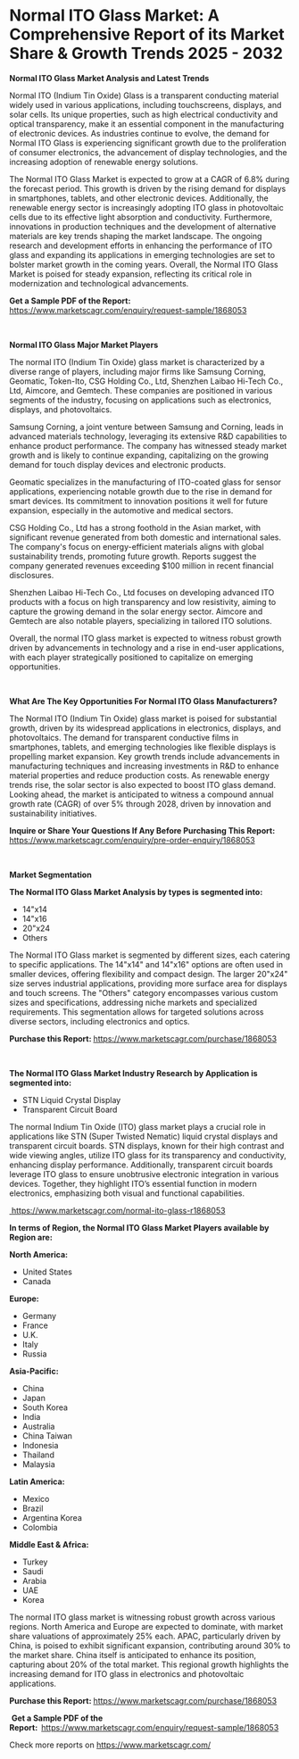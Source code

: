 <p><h1>Normal ITO Glass Market: A Comprehensive Report of its Market Share & Growth Trends 2025 - 2032</h1></p><p><strong>Normal ITO Glass Market Analysis and Latest Trends</strong></p>
<p><p>Normal ITO (Indium Tin Oxide) Glass is a transparent conducting material widely used in various applications, including touchscreens, displays, and solar cells. Its unique properties, such as high electrical conductivity and optical transparency, make it an essential component in the manufacturing of electronic devices. As industries continue to evolve, the demand for Normal ITO Glass is experiencing significant growth due to the proliferation of consumer electronics, the advancement of display technologies, and the increasing adoption of renewable energy solutions.</p><p>The Normal ITO Glass Market is expected to grow at a CAGR of 6.8% during the forecast period. This growth is driven by the rising demand for displays in smartphones, tablets, and other electronic devices. Additionally, the renewable energy sector is increasingly adopting ITO glass in photovoltaic cells due to its effective light absorption and conductivity. Furthermore, innovations in production techniques and the development of alternative materials are key trends shaping the market landscape. The ongoing research and development efforts in enhancing the performance of ITO glass and expanding its applications in emerging technologies are set to bolster market growth in the coming years. Overall, the Normal ITO Glass Market is poised for steady expansion, reflecting its critical role in modernization and technological advancements.</p></p>
<p><strong>Get a Sample PDF of the Report:&nbsp;</strong> <a href="https://www.marketscagr.com/enquiry/request-sample/1868053?utm_campaign=3575&utm_medium=2&utm_source=Github&utm_content=ia&utm_term=03042025&utm_id=normal-ito-glass">https://www.marketscagr.com/enquiry/request-sample/1868053</a></p>
<p>&nbsp;</p>
<p><strong>Normal ITO Glass Major Market Players</strong></p>
<p><p>The normal ITO (Indium Tin Oxide) glass market is characterized by a diverse range of players, including major firms like Samsung Corning, Geomatic, Token-Ito, CSG Holding Co., Ltd, Shenzhen Laibao Hi-Tech Co., Ltd, Aimcore, and Gemtech. These companies are positioned in various segments of the industry, focusing on applications such as electronics, displays, and photovoltaics.</p><p>Samsung Corning, a joint venture between Samsung and Corning, leads in advanced materials technology, leveraging its extensive R&D capabilities to enhance product performance. The company has witnessed steady market growth and is likely to continue expanding, capitalizing on the growing demand for touch display devices and electronic products. </p><p>Geomatic specializes in the manufacturing of ITO-coated glass for sensor applications, experiencing notable growth due to the rise in demand for smart devices. Its commitment to innovation positions it well for future expansion, especially in the automotive and medical sectors.</p><p>CSG Holding Co., Ltd has a strong foothold in the Asian market, with significant revenue generated from both domestic and international sales. The company's focus on energy-efficient materials aligns with global sustainability trends, promoting future growth. Reports suggest the company generated revenues exceeding $100 million in recent financial disclosures.</p><p>Shenzhen Laibao Hi-Tech Co., Ltd focuses on developing advanced ITO products with a focus on high transparency and low resistivity, aiming to capture the growing demand in the solar energy sector. Aimcore and Gemtech are also notable players, specializing in tailored ITO solutions.</p><p>Overall, the normal ITO glass market is expected to witness robust growth driven by advancements in technology and a rise in end-user applications, with each player strategically positioned to capitalize on emerging opportunities.</p></p>
<p>&nbsp;</p>
<p><strong>What Are The Key Opportunities For Normal ITO Glass Manufacturers?</strong></p>
<p><p>The Normal ITO (Indium Tin Oxide) glass market is poised for substantial growth, driven by its widespread applications in electronics, displays, and photovoltaics. The demand for transparent conductive films in smartphones, tablets, and emerging technologies like flexible displays is propelling market expansion. Key growth trends include advancements in manufacturing techniques and increasing investments in R&D to enhance material properties and reduce production costs. As renewable energy trends rise, the solar sector is also expected to boost ITO glass demand. Looking ahead, the market is anticipated to witness a compound annual growth rate (CAGR) of over 5% through 2028, driven by innovation and sustainability initiatives.</p></p>
<p><strong>Inquire or Share Your Questions If Any Before Purchasing This Report:</strong> <a href="https://www.marketscagr.com/enquiry/pre-order-enquiry/1868053?utm_campaign=3575&utm_medium=2&utm_source=Github&utm_content=ia&utm_term=03042025&utm_id=normal-ito-glass">https://www.marketscagr.com/enquiry/pre-order-enquiry/1868053</a></p>
<p>&nbsp;</p>
<p><strong>Market Segmentation</strong></p>
<p><strong>The Normal ITO Glass Market Analysis by types is segmented into:</strong></p>
<p><ul><li>14"x14</li><li>14"x16</li><li>20"x24</li><li>Others</li></ul></p>
<p><p>The Normal ITO Glass market is segmented by different sizes, each catering to specific applications. The 14"x14" and 14"x16" options are often used in smaller devices, offering flexibility and compact design. The larger 20"x24" size serves industrial applications, providing more surface area for displays and touch screens. The "Others" category encompasses various custom sizes and specifications, addressing niche markets and specialized requirements. This segmentation allows for targeted solutions across diverse sectors, including electronics and optics.</p></p>
<p><strong>Purchase this Report:&nbsp;</strong><a href="https://www.marketscagr.com/purchase/1868053?utm_campaign=3575&utm_medium=2&utm_source=Github&utm_content=ia&utm_term=03042025&utm_id=normal-ito-glass">https://www.marketscagr.com/purchase/1868053</a></p>
<p>&nbsp;</p>
<p><strong>The Normal ITO Glass Market Industry Research by Application is segmented into:</strong></p>
<p><ul><li>STN Liquid Crystal Display</li><li>Transparent Circuit Board</li></ul></p>
<p><p>The normal Indium Tin Oxide (ITO) glass market plays a crucial role in applications like STN (Super Twisted Nematic) liquid crystal displays and transparent circuit boards. STN displays, known for their high contrast and wide viewing angles, utilize ITO glass for its transparency and conductivity, enhancing display performance. Additionally, transparent circuit boards leverage ITO glass to ensure unobtrusive electronic integration in various devices. Together, they highlight ITO’s essential function in modern electronics, emphasizing both visual and functional capabilities.</p></p>
<p><a href="https://www.marketscagr.com/normal-ito-glass-r1868053?utm_campaign=3575&utm_medium=2&utm_source=Github&utm_content=ia&utm_term=03042025&utm_id=normal-ito-glass">&nbsp;https://www.marketscagr.com/normal-ito-glass-r1868053</a></p>
<p><strong>In terms of Region, the Normal ITO Glass Market Players available by Region are:</strong></p>
<p>
    <p> <strong> North America: </strong>
        <ul>
            <li>United States</li>
            <li>Canada</li>
        </ul>
        </p> 
    <p> <strong> Europe: </strong>
        <ul>
            <li>Germany</li>
            <li>France</li>
            <li>U.K.</li>
            <li>Italy</li>
            <li>Russia</li>
        </ul>
        </p> 
    <p> <strong> Asia-Pacific: </strong>
        <ul>
            <li>China</li>
            <li>Japan</li>
            <li>South Korea</li>
            <li>India</li>
            <li>Australia</li>
            <li>China Taiwan</li>
            <li>Indonesia</li>
            <li>Thailand</li>
            <li>Malaysia</li>
        </ul>
        </p> 
    <p> <strong> Latin America: </strong>
        <ul>
            <li>Mexico</li>
            <li>Brazil</li>
            <li>Argentina Korea</li>
            <li>Colombia</li>
        </ul>
        </p> 
    <p> <strong> Middle East & Africa: </strong>
        <ul>
            <li>Turkey</li>
            <li>Saudi</li>
            <li>Arabia</li>
            <li>UAE</li>
            <li>Korea</li>
        </ul>
    </p>
    </p>
<p><p>The normal ITO glass market is witnessing robust growth across various regions. North America and Europe are expected to dominate, with market share valuations of approximately 25% each. APAC, particularly driven by China, is poised to exhibit significant expansion, contributing around 30% to the market share. China itself is anticipated to enhance its position, capturing about 20% of the total market. This regional growth highlights the increasing demand for ITO glass in electronics and photovoltaic applications.</p></p>
<p><strong>Purchase this Report: </strong><a href="https://www.marketscagr.com/purchase/1868053?utm_campaign=3575&utm_medium=2&utm_source=Github&utm_content=ia&utm_term=03042025&utm_id=normal-ito-glass">https://www.marketscagr.com/purchase/1868053</a></p>
<p>&nbsp;<strong>Get a Sample PDF of the Report:&nbsp;&nbsp;</strong><a href="https://www.marketscagr.com/enquiry/request-sample/1868053?utm_campaign=3575&utm_medium=2&utm_source=Github&utm_content=ia&utm_term=03042025&utm_id=normal-ito-glass">https://www.marketscagr.com/enquiry/request-sample/1868053</a></p>
<p><strong></strong></p>
<p>Check more reports on <a href="https://www.marketscagr.com/?utm_campaign=3575&utm_medium=2&utm_source=Github&utm_content=ia&utm_term=03042025&utm_id=normal-ito-glass">https://www.marketscagr.com/</a></p>